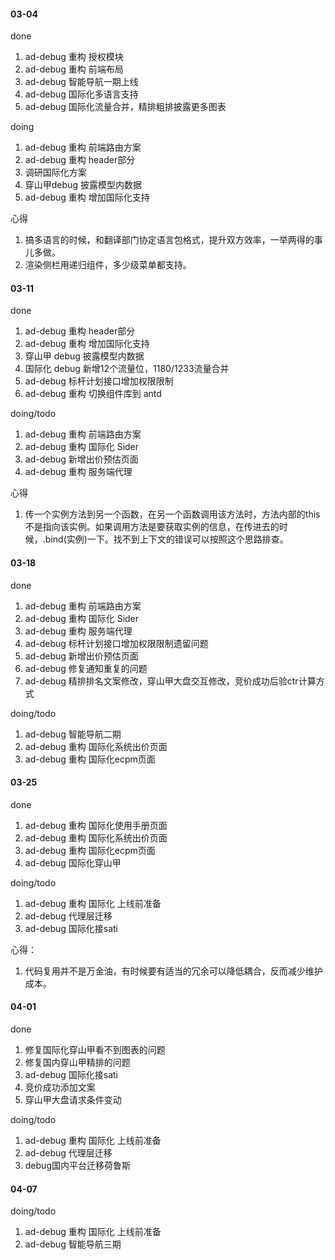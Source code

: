 #### 03-04

done

1. ad-debug 重构 授权模块
2. ad-debug 重构 前端布局
3. ad-debug 智能导航一期上线
4. ad-debug 国际化多语言支持
5. ad-debug 国际化流量合并，精排粗排披露更多图表

doing

1. ad-debug 重构 前端路由方案
2. ad-debug 重构 header部分
3. 调研国际化方案
4. 穿山甲debug 披露模型内数据
5. ad-debug 重构 增加国际化支持

心得
1. 搞多语言的时候，和翻译部门协定语言包格式，提升双方效率，一举两得的事儿多做。
2. 渲染侧栏用递归组件，多少级菜单都支持。

#### 03-11

done

1. ad-debug 重构 header部分
2. ad-debug 重构 增加国际化支持
3. 穿山甲 debug 披露模型内数据
4. 国际化 debug 新增12个流量位，1180/1233流量合并
5. ad-debug 标杆计划接口增加权限限制
6. ad-debug 重构 切换组件库到 antd

doing/todo

1. ad-debug 重构 前端路由方案
2. ad-debug 重构 国际化 Sider
3. ad-debug 新增出价预估页面
4. ad-debug 重构 服务端代理

<!-- 3. 国际化 debug 流量位筛选优化 -->
心得
1. 传一个实例方法到另一个函数，在另一个函数调用该方法时，方法内部的this不是指向该实例。如果调用方法是要获取实例的信息，在传进去的时候，.bind(实例)一下。找不到上下文的错误可以按照这个思路排查。

#### 03-18

done
1. ad-debug 重构 前端路由方案
2. ad-debug 重构 国际化 Sider
3. ad-debug 重构 服务端代理
4. ad-debug 标杆计划接口增加权限限制遗留问题
5. ad-debug 新增出价预估页面
6. ad-debug 修复通知重复的问题
7. ad-debug 精排排名文案修改，穿山甲大盘交互修改，竞价成功后验ctr计算方式

doing/todo
1. ad-debug 智能导航二期
2. ad-debug 重构 国际化系统出价页面
3. ad-debug 重构 国际化ecpm页面

#### 03-25

done
1. ad-debug 重构 国际化使用手册页面
2. ad-debug 重构 国际化系统出价页面
3. ad-debug 重构 国际化ecpm页面
4. ad-debug 国际化穿山甲

doing/todo
1. ad-debug 重构 国际化 上线前准备
2. ad-debug 代理层迁移  
3. ad-debug 国际化接sati

心得：
1. 代码复用并不是万金油，有时候要有适当的冗余可以降低耦合，反而减少维护成本。

#### 04-01

done
1. 修复国际化穿山甲看不到图表的问题
2. 修复国内穿山甲精排的问题
3. ad-debug 国际化接sati
4. 竞价成功添加文案
5. 穿山甲大盘请求条件变动

doing/todo
1. ad-debug 重构 国际化 上线前准备
2. ad-debug 代理层迁移
3. debug国内平台迁移荷鲁斯

#### 04-07

doing/todo
1. ad-debug 重构 国际化 上线前准备
2. ad-debug 智能导航三期